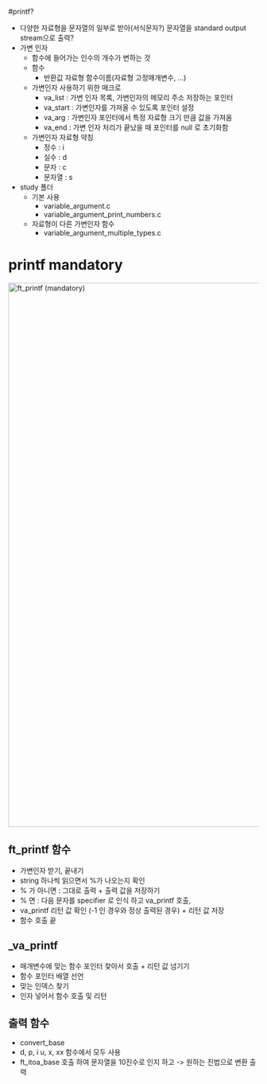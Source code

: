 #printf? 
- 다양한 자료형을 문자열의 일부로 받아(서식문자?) 문자열을 standard output stream으로 출력? 
- 가변 인자
	- 함수에 들어가는 인수의 개수가 변하는 것
	- 함수 
		- 반환값 자료형 함수이름(자료형 고정매개변수, ...)
	- 가변인자 사용하기 위한 매크로
		- va_list : 가변 인자 목록, 가변인자의 메모리 주소 저장하는 포인터
		- va_start : 가변인자를 가져올 수 있도록 포인터 설정 
		- va_arg : 가변인자 포인터에서 특정 자료형 크기 만큼 값을 가져옴
		- va_end : 가변 인자 처리가 끝났을 때 포인터를 null 로 초기화함 
	- 가변인자 자료형 약칭
		- 정수 : i
		- 실수 : d
		- 문자 : c
		- 문자열 : s
- study 폴더
	- 기본 사용
		- variable_argument.c
		- variable_argument_print_numbers.c
	- 자료형이 다른 가변인자 함수
		- variable_argument_multiple_types.c

# printf mandatory
<img width="1094" alt="ft_printf (mandatory)" src="https://user-images.githubusercontent.com/107545007/183350417-c8fb6246-988c-4d50-aea3-e7a1d5516b19.png">

## ft_printf 함수
- 가변인자 받기, 끝내기 
- string 하나씩 읽으면서 %가 나오는지 확인
 - % 가 아니면 : 그대로 출력 + 출력 값을 저장하기
 - % 면 : 다음 문자를 specifier 로 인식 하고 va_printf 호출, 
 - va_printf 리턴 값 확인 (-1 인 경우와 정상 출력된 경우) + 리턴 값 저장
- 함수 호출 끝 

## _va_printf 
- 매개변수에 맞는 함수 포인터 찾아서 호출 + 리턴 값 넘기기
 - 함수 포인터 배열 선언 
 - 맞는 인덱스 찾기
 - 인자 넣어서 함수 호출 및 리턴

## 출력 함수 
- convert_base
 - d, p, i u, x, xx 함수에서 모두 사용 
 - ft_itoa_base 호출 하여 문자열을 10진수로 인지 하고 -> 원하는 진법으로 변환 출력
